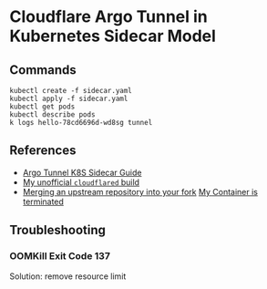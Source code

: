 # Cloudflare Argo Tunnel in Kubernetes Sidecar Model

##  Commands
```
kubectl create -f sidecar.yaml
kubectl apply -f sidecar.yaml
kubectl get pods
kubectl describe pods
k logs hello-78cd6696d-wd8sg tunnel
```


## References
* [Argo Tunnel K8S Sidecar Guide](https://developers.cloudflare.com/argo-tunnel/reference/sidecar/)
* [My unofficial `cloudflared` build](https://hub.docker.com/repository/docker/mw866/cloudflared)
* [Merging an upstream repository into your fork](https://help.github.com/en/github/collaborating-with-issues-and-pull-requests/merging-an-upstream-repository-into-your-fork)
[My Container is terminated](https://kubernetes.io/docs/concepts/configuration/manage-compute-resources-container/#my-container-is-terminated)

## Troubleshooting
### OOMKill Exit Code 137 
Solution: remove resource limit